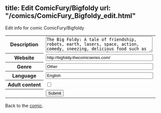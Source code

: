 title: Edit ComicFury/Bigfoldy
url: "/comics/ComicFury_Bigfoldy_edit.html"
---
Edit info for comic ComicFury/Bigfoldy

<form name="comic" action="http://gaepostmail.appspot.com/comic/" method="post">
<table class="comicinfo">
<tr>
<th>Description</th><td><textarea name="description" cols="40" rows="3">The Big Foldy: A tale of friendship, robots, earth, lasers, space, action, comedy, sneezing, delicious food such as hot dogs and ice cream, laughter, incessant beeping, invasion, and the relationship between cultures?</textarea></td>
</tr>
<tr>
<th>Website</th><td><input type="text" name="url" value="http://bigfoldy.thecomicseries.com/" size="40"/></td>
</tr>
<tr>
<th>Genre</th><td><input type="text" name="genre" value="Other" size="40"/></td>
</tr>
<tr>
<th>Language</th><td><input type="text" name="language" value="English" size="40"/></td>
</tr>
<tr>
<th>Adult content</th><td><input type="checkbox" name="adult" value="adult" /></td>
</tr>
<tr>
<th></th><td>
<input type="hidden" name="comic" value="ComicFury_Bigfoldy" />
<input type="submit" name="submit" value="Submit" />
</td>
</tr>
</table>
</form>

Back to the [comic](ComicFury_Bigfoldy.html).
